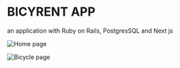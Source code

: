 # BICYRENT APP

an application with Ruby on Rails, PostgresSQL and Next js

![Home page](https://raw.githubusercontent.com/miltoncodeyt/project-bicyrent/main/assets/home.png)

![Bicycle page](https://raw.githubusercontent.com/miltoncodeyt/project-bicyrent/main/assets/bicycles.png)
